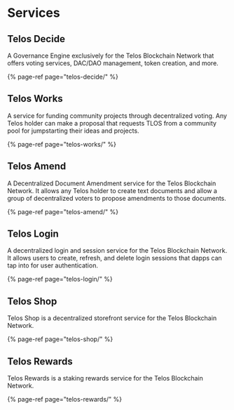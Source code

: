 # Services

## Telos Decide

A Governance Engine exclusively for the Telos Blockchain Network that offers voting services, DAC/DAO management, token creation, and more.

{% page-ref page="telos-decide/" %}

## Telos Works

A service for funding community projects through decentralized voting. Any Telos holder can make a proposal that requests TLOS from a community pool for jumpstarting their ideas and projects.

{% page-ref page="telos-works/" %}

## Telos Amend

A Decentralized Document Amendment service for the Telos Blockchain Network. It allows any Telos holder to create text documents and allow a group of decentralized voters to propose amendments to those documents.

{% page-ref page="telos-amend/" %}

## Telos Login

A decentralized login and session service for the Telos Blockchain Network. It allows users to create, refresh, and delete login sessions that dapps can tap into for user authentication.

{% page-ref page="telos-login/" %}

## Telos Shop

Telos Shop is a decentralized storefront service for the Telos Blockchain Network.

{% page-ref page="telos-shop/" %}

## Telos Rewards

Telos Rewards is a staking rewards service for the Telos Blockchain Network.

{% page-ref page="telos-rewards/" %}


